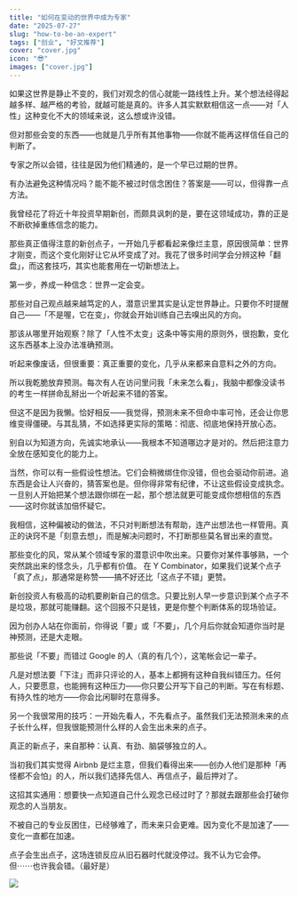 ```yaml
---
title: "如何在变动的世界中成为专家"
date: "2025-07-27"
slug: "how-to-be-an-expert"
tags: ["创业", "好文推荐"]
cover: "cover.jpg"
icon: "😎"
images: ["cover.jpg"]
---
```

如果这世界是静止不变的，我们对观念的信心就能一路线性上升。某个想法经得起越多样、越严格的考验，就越可能是真的。许多人其实默默相信这一点——对「人性」这种变化不大的领域来说，这么想或许没错。



但对那些会变的东西——也就是几乎所有其他事物——你就不能再这样信任自己的判断了。



专家之所以会错，往往是因为他们精通的，是一个早已过期的世界。



有办法避免这种情况吗？能不能不被过时信念困住？答案是——可以，但得靠一点方法。



我曾经花了将近十年投资早期新创，而颇具讽刺的是，要在这领域成功，靠的正是不断砍掉重练信念的能力。



那些真正值得注意的新创点子，一开始几乎都看起来像烂主意，原因很简单：世界才刚变，而这个变化刚好让它从坏变成了对。我花了很多时间学会分辨这种「翻盘」，而这套技巧，其实也能套用在一切新想法上。



第一步，养成一种信念：世界一定会变。



那些对自己观点越来越笃定的人，潜意识里其实是认定世界静止。只要你不时提醒自己——「不是喔，它在变」，你就会开始训练自己去嗅出风的方向。



那该从哪里开始观察？除了「人性不太变」这条中等实用的原则外，很抱歉，变化这东西基本上没办法准确预测。



听起来像废话，但很重要：真正重要的变化，几乎从来都来自意料之外的方向。



所以我乾脆放弃预测。每次有人在访问里问我「未来怎么看」，我脑中都像没读书的考生一样拼命乱掰出一个听起来不错的答案。



但这不是因为我懒。恰好相反——我觉得，预测未来不但命中率可怜，还会让你思维变得僵硬。与其乱猜，不如选择更实际的策略：彻底、彻底地保持开放心态。



别自以为知道方向，先诚实地承认——我根本不知道哪边才是对的。然后把注意力全放在感知变化的能力上。



当然，你可以有一些假设性想法。它们会稍微绑住你没错，但也会驱动你前进。追东西是会让人兴奋的，猜答案也是。但你得非常有纪律，不让这些假设变成执念。
一旦别人开始把某个想法跟你绑在一起，那个想法就更可能变成你想相信的东西——这时你就该加倍怀疑它。



我相信，这种偏被动的做法，不只对判断想法有帮助，连产出想法也一样管用。真正的诀窍不是「刻意去想」，而是解决问题时，不打断那些莫名冒出来的直觉。



那些变化的风，常从某个领域专家的潜意识中吹出来。只要你对某件事够熟，一个突然跳出来的怪念头，几乎都有价值。
在 Y Combinator，如果我们说某个点子「疯了点」，那通常是称赞——搞不好还比「这点子不错」更赞。



新创投资人有极高的动机要刷新自己的信念。只要比别人早一步意识到某个点子不是垃圾，那就可能赚翻。这个回报不只是钱，更是你整个判断体系的现场验证。



因为创办人站在你面前，你得说「要」或「不要」，几个月后你就会知道你当时是神预测，还是大走眼。



那些说「不要」而错过 Google 的人（真的有几个），这笔帐会记一辈子。



凡是对想法要「下注」而非只评论的人，基本上都拥有这种自我纠错压力。任何人，只要愿意，也能拥有这种压力——你只要公开写下自己的判断。写在有标题、有持久性的地方——你会比闲聊时在意得多。



另一个我很常用的技巧：一开始先看人，不先看点子。虽然我们无法预测未来的点子长什么样，但我很能预测什么样的人会生出未来的点子。



真正的新点子，来自那种：认真、有劲、脑袋够独立的人。



当初我们其实觉得 Airbnb 是烂主意，但我们看得出来——创办人他们是那种「再怪都不会怕」的人，所以我们选择先信人、再信点子，最后押对了。



这招其实通用：想要快一点知道自己什么观念已经过时了？那就去跟那些会打破你观念的人当朋友。



不被自己的专业反困住，已经够难了，而未来只会更难。因为变化不是加速了——变化一直都在加速。



点子会生出点子，这场连锁反应从旧石器时代就没停过。我不认为它会停。
但⋯⋯也许我会错。（最好是）




![](https://prod-files-secure.s3.us-west-2.amazonaws.com/112d0858-5090-4d34-a606-b75eb8d65fd2/46476355-9cf3-4e99-9b7a-3531bc426380/1000202064.png?X-Amz-Algorithm=AWS4-HMAC-SHA256&X-Amz-Content-Sha256=UNSIGNED-PAYLOAD&X-Amz-Credential=ASIAZI2LB466XH4KEEFP%2F20250908%2Fus-west-2%2Fs3%2Faws4_request&X-Amz-Date=20250908T173106Z&X-Amz-Expires=3600&X-Amz-Security-Token=IQoJb3JpZ2luX2VjEFoaCXVzLXdlc3QtMiJHMEUCIQCfql8RlDHimfIaDXX5sRJjNite3On%2F3%2FgLNOrp%2BG4X7QIgNfA9Cg7dFxBZYPIZxCGeS%2FCc%2BpYFsxbi5BcI%2FZhr0F8qiAQIwv%2F%2F%2F%2F%2F%2F%2F%2F%2F%2FARAAGgw2Mzc0MjMxODM4MDUiDJuq3lqrPqwav12urCrcA7B4zwOIKIAH2vDxJoDBQhCAwmoA%2FeJLJrcAQ5pguv9MpAzaPEaRUuWh1pr%2BSmf61lLJiLsrJNgCy9K%2BMbAnBWDFpKsBhZZQe6JkC7%2BK8uPCmYJZimcPTQsrq0UTysW3578Q53FQR%2FxVnksZ76iny1YRi2i0r1bF3bMuUSZRXrVBJGdsAPr5dba122UysTGnv%2F3rUrorbDPkFXcUsq8bt8%2BDGU1w2ti5ldGmiED5vuTtI4SqIwddlH5P%2FBxtkdX09L%2Fozg3ZUqXYmOlOs%2BVgz8cuZcd7er5cu3%2FI2N9cxNDnBc4%2Fw0kZNBaqriB9K3sCjMGhHJIjv1gr4IQHd71O64ULbOsGKeLYi4lcSK8s4nwAlrvj0DSx2ZNn8NQEo5XY7NgXak0hFcOu0ByzMN7qi2pee2nfU8BK1DH3Uqsx6LDA6kqQVwAXlcQnQ4dyIeZM9VDUiMLGYqCuLH4ipCJ9Gth5sgRK6aLmqiMXONvzPhrsJmqcEnespANSQYGV7I5dQiz0oZuyLN07ecoL%2FD0A3UE03svVzl5n1ZztJM5cFbTy0o344KOrEonayRUWCKyZggPAv21feMXCRrhx9CTwrkOVO19AeBSfPxBLbxUTcbR8Sy7RsWsZSdO2zUW2MOuh%2FMUGOqUBsB3JV1eJrDLqMK9KEqVVGNK1MT18eZQ7iS3w85sG%2BM6wOXooP6Rh%2B%2FutX7HwNSMMaMN80iC5RFcrDF4KrOJIwMDF7f%2F5W%2FbXcG7Jdv0QXeM6u2JnWQgSJAoHI%2FnxEygNzLtigBLEtzT1vmusbLuw9gzNwfyda9udPagzCNO47NkQC4KEKVYSM50at3AtGf6Pn5F%2BlMe4Qb10C53rmen5XogKjcVl&X-Amz-Signature=11cf48472f4b28c2ca48348830918f1005dbb70af71563500e80db92f1d25749&X-Amz-SignedHeaders=host&x-amz-checksum-mode=ENABLED&x-id=GetObject)


